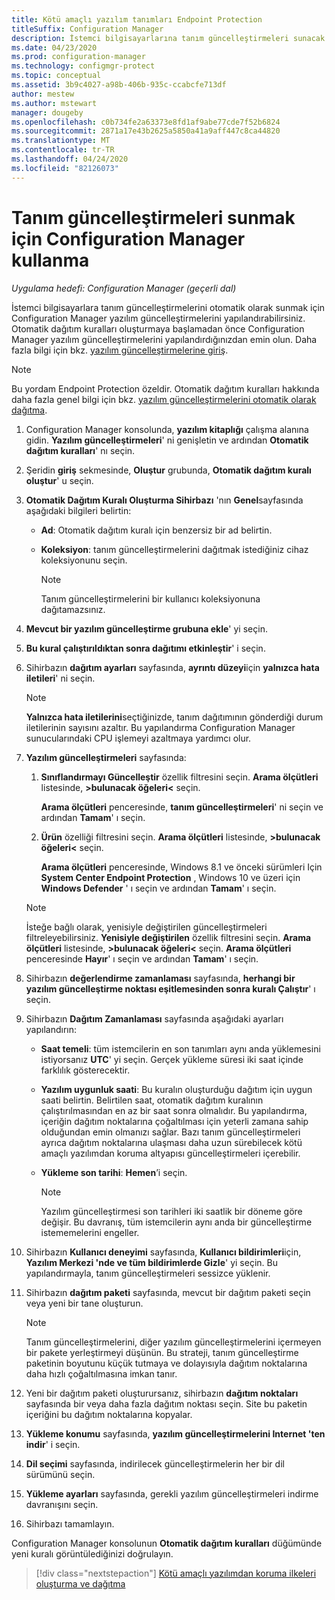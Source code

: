 ```yaml
---
title: Kötü amaçlı yazılım tanımları Endpoint Protection
titleSuffix: Configuration Manager
description: İstemci bilgisayarlarına tanım güncelleştirmeleri sunacak Configuration Manager yazılım güncelleştirmelerini yapılandırmayı öğrenin.
ms.date: 04/23/2020
ms.prod: configuration-manager
ms.technology: configmgr-protect
ms.topic: conceptual
ms.assetid: 3b9c4027-a98b-406b-935c-ccabcfe713df
author: mestew
ms.author: mstewart
manager: dougeby
ms.openlocfilehash: c0b734fe2a63373e8fd1af9abe77cde7f52b6824
ms.sourcegitcommit: 2871a17e43b2625a5850a41a9aff447c8ca44820
ms.translationtype: MT
ms.contentlocale: tr-TR
ms.lasthandoff: 04/24/2020
ms.locfileid: "82126073"
---
```

# <a name="use-configuration-manager-to-deliver-definition-updates"></a>Tanım güncelleştirmeleri sunmak için Configuration Manager kullanma

*Uygulama hedefi: Configuration Manager (geçerli dal)*

İstemci bilgisayarlara tanım güncelleştirmelerini otomatik olarak sunmak için Configuration Manager yazılım güncelleştirmelerini yapılandırabilirsiniz. Otomatik dağıtım kuralları oluşturmaya başlamadan önce Configuration Manager yazılım güncelleştirmelerini yapılandırdığınızdan emin olun. Daha fazla bilgi için bkz. [yazılım güncelleştirmelerine giriş](../../sum/understand/software-updates-introduction.md).

> [!NOTE]
> Bu yordam Endpoint Protection özeldir. Otomatik dağıtım kuralları hakkında daha fazla genel bilgi için bkz. [yazılım güncelleştirmelerini otomatik olarak dağıtma](../../sum/deploy-use/automatically-deploy-software-updates.md).

1. Configuration Manager konsolunda, **yazılım kitaplığı** çalışma alanına gidin. **Yazılım güncelleştirmeleri**' ni genişletin ve ardından **Otomatik dağıtım kuralları**' nı seçin.

1. Şeridin **giriş** sekmesinde, **Oluştur** grubunda, **Otomatik dağıtım kuralı oluştur**' u seçin.

1. **Otomatik Dağıtım Kuralı Oluşturma Sihirbazı** 'nın **Genel**sayfasında aşağıdaki bilgileri belirtin:

    - **Ad**: Otomatik dağıtım kuralı için benzersiz bir ad belirtin.

    - **Koleksiyon**: tanım güncelleştirmelerini dağıtmak istediğiniz cihaz koleksiyonunu seçin.

        > [!NOTE]
        > Tanım güncelleştirmelerini bir kullanıcı koleksiyonuna dağıtamazsınız.

1. **Mevcut bir yazılım güncelleştirme grubuna ekle**' yi seçin.

1. **Bu kural çalıştırıldıktan sonra dağıtımı etkinleştir**' i seçin.

1. Sihirbazın **dağıtım ayarları** sayfasında, **ayrıntı düzeyi**için **yalnızca hata iletileri**' ni seçin.

    > [!NOTE]
    > **Yalnızca hata iletilerini**seçtiğinizde, tanım dağıtımının gönderdiği durum iletilerinin sayısını azaltır. Bu yapılandırma Configuration Manager sunucularındaki CPU işlemeyi azaltmaya yardımcı olur.

1. **Yazılım güncelleştirmeleri** sayfasında:

    1. **Sınıflandırmayı Güncelleştir** özellik filtresini seçin. **Arama ölçütleri** listesinde, **\>bulunacak öğeleri<** seçin.

        **Arama ölçütleri** penceresinde, **tanım güncelleştirmeleri**' ni seçin ve ardından **Tamam**' ı seçin.

    1. **Ürün** özelliği filtresini seçin. **Arama ölçütleri** listesinde, **\>bulunacak öğeleri<** seçin.

        **Arama ölçütleri** penceresinde, Windows 8.1 ve önceki sürümleri Için **System Center Endpoint Protection** , Windows 10 ve üzeri için **Windows Defender** ' ı seçin ve ardından **Tamam**' ı seçin.

    > [!NOTE]
    > İsteğe bağlı olarak, yenisiyle değiştirilen güncelleştirmeleri filtreleyebilirsiniz. **Yenisiyle değiştirilen** özellik filtresini seçin. **Arama ölçütleri** listesinde, **\>bulunacak öğeleri<** seçin. **Arama ölçütleri** penceresinde **Hayır**' ı seçin ve ardından **Tamam**' ı seçin.

1. Sihirbazın **değerlendirme zamanlaması** sayfasında, **herhangi bir yazılım güncelleştirme noktası eşitlemesinden sonra kuralı Çalıştır**' ı seçin.

1. Sihirbazın **Dağıtım Zamanlaması** sayfasında aşağıdaki ayarları yapılandırın:

    - **Saat temeli**: tüm istemcilerin en son tanımları aynı anda yüklemesini istiyorsanız **UTC**' yi seçin. Gerçek yükleme süresi iki saat içinde farklılık gösterecektir.

    - **Yazılım uygunluk saati**: Bu kuralın oluşturduğu dağıtım için uygun saati belirtin. Belirtilen saat, otomatik dağıtım kuralının çalıştırılmasından en az bir saat sonra olmalıdır. Bu yapılandırma, içeriğin dağıtım noktalarına çoğaltılması için yeterli zamana sahip olduğundan emin olmanızı sağlar. Bazı tanım güncelleştirmeleri ayrıca dağıtım noktalarına ulaşması daha uzun sürebilecek kötü amaçlı yazılımdan koruma altyapısı güncelleştirmeleri içerebilir.

    - **Yükleme son tarihi**: **Hemen**’i seçin.

        > [!NOTE]
        > Yazılım güncelleştirmesi son tarihleri iki saatlik bir döneme göre değişir. Bu davranış, tüm istemcilerin aynı anda bir güncelleştirme istememelerini engeller.

1. Sihirbazın **Kullanıcı deneyimi** sayfasında, **Kullanıcı bildirimleri**için, **Yazılım Merkezi 'nde ve tüm bildirimlerde Gizle**' yi seçin. Bu yapılandırmayla, tanım güncelleştirmeleri sessizce yüklenir.

1. Sihirbazın **dağıtım paketi** sayfasında, mevcut bir dağıtım paketi seçin veya yeni bir tane oluşturun.

    > [!NOTE]
    > Tanım güncelleştirmelerini, diğer yazılım güncelleştirmelerini içermeyen bir pakete yerleştirmeyi düşünün. Bu strateji, tanım güncelleştirme paketinin boyutunu küçük tutmaya ve dolayısıyla dağıtım noktalarına daha hızlı çoğaltılmasına imkan tanır.

1. Yeni bir dağıtım paketi oluşturursanız, sihirbazın **dağıtım noktaları** sayfasında bir veya daha fazla dağıtım noktası seçin. Site bu paketin içeriğini bu dağıtım noktalarına kopyalar.

1. **Yükleme konumu** sayfasında, **yazılım güncelleştirmelerini Internet 'ten indir**' i seçin.

1. **Dil seçimi** sayfasında, indirilecek güncelleştirmelerin her bir dil sürümünü seçin.

1. **Yükleme ayarları** sayfasında, gerekli yazılım güncelleştirmeleri indirme davranışını seçin.

1. Sihirbazı tamamlayın.

Configuration Manager konsolunun **Otomatik dağıtım kuralları** düğümünde yeni kuralı görüntülediğinizi doğrulayın.

> [!div class="nextstepaction"]
> [Kötü amaçlı yazılımdan koruma ilkeleri oluşturma ve dağıtma](endpoint-antimalware-policies.md)
